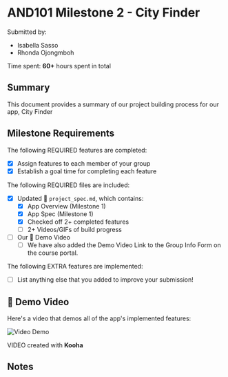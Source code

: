 # AND101 Milestone 2 - City Finder

Submitted by:
- Isabella Sasso
- Rhonda Ojongmboh

Time spent: **60+** hours spent in total

## Summary

This document provides a summary of our project building process for our app, City Finder

## Milestone Requirements

The following REQUIRED features are completed:

- [X] Assign features to each member of your group
- [X] Establish a goal time for completing each feature

The following REQUIRED files are included:

- [X] Updated 📄 `project_spec.md`, which contains:
  - [X] App Overview (Milestone 1)
  - [X] App Spec (Milestone 1)
  - [X] Checked off 2+ completed features
  - [ ] 2+ Videos/GIFs of build progress

- [ ] Our 🎥 Demo Video
  - [ ] We have also added the Demo Video Link to the Group Info Form on the course portal.

The following EXTRA features are implemented:

- [ ] List anything else that you added to improve your submission!

## 🎥 Demo Video

Here's a video that demos all of the app's implemented features:

<img src='https://i.imgur.com/SRTuUeF.gif' title='Video Demo' width='' alt='Video Demo' />

VIDEO created with **Kooha**

## Notes


